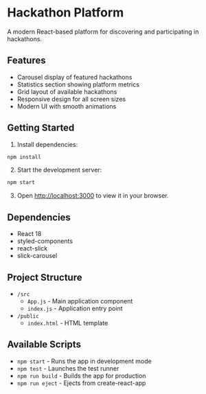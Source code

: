 # Hackathon Platform

A modern React-based platform for discovering and participating in hackathons.

## Features

- Carousel display of featured hackathons
- Statistics section showing platform metrics
- Grid layout of available hackathons
- Responsive design for all screen sizes
- Modern UI with smooth animations

## Getting Started

1. Install dependencies:
```bash
npm install
```

2. Start the development server:
```bash
npm start
```

3. Open [http://localhost:3000](http://localhost:3000) to view it in your browser.

## Dependencies

- React 18
- styled-components
- react-slick
- slick-carousel

## Project Structure

- `/src`
  - `App.js` - Main application component
  - `index.js` - Application entry point
- `/public`
  - `index.html` - HTML template

## Available Scripts

- `npm start` - Runs the app in development mode
- `npm test` - Launches the test runner
- `npm run build` - Builds the app for production
- `npm run eject` - Ejects from create-react-app

